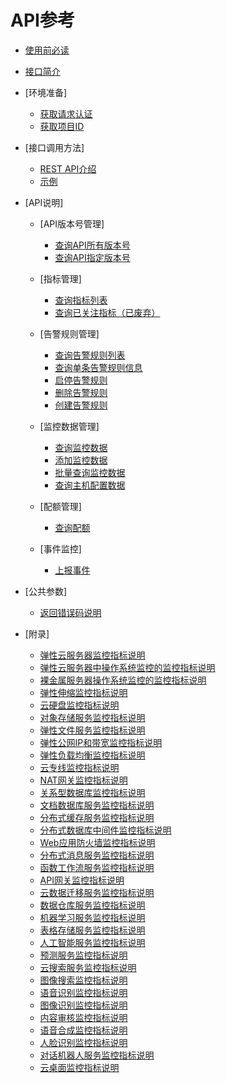 # API参考

-   [使用前必读](使用前必读.md)
-   [接口简介](接口简介.md)
-   [环境准备]
    -   [获取请求认证](获取请求认证.md)
    -   [获取项目ID](获取项目ID.md)

-   [接口调用方法]
    -   [REST API介绍](REST-API介绍.md)
    -   [示例](示例.md)

-   [API说明]
    -   [API版本号管理]
        -   [查询API所有版本号](查询API所有版本号.md)
        -   [查询API指定版本号](查询API指定版本号.md)

    -   [指标管理]
        -   [查询指标列表](查询指标列表.md)
        -   [查询已关注指标（已废弃）](查询已关注指标（已废弃）.md)

    -   [告警规则管理]
        -   [查询告警规则列表](查询告警规则列表.md)
        -   [查询单条告警规则信息](查询单条告警规则信息.md)
        -   [启停告警规则](启停告警规则.md)
        -   [删除告警规则](删除告警规则.md)
        -   [创建告警规则](创建告警规则.md)

    -   [监控数据管理]
        -   [查询监控数据](查询监控数据.md)
        -   [添加监控数据](添加监控数据.md)
        -   [批量查询监控数据](批量查询监控数据.md)
        -   [查询主机配置数据](查询主机配置数据.md)

    -   [配额管理]
        -   [查询配额](查询配额.md)

    -   [事件监控]
        -   [上报事件](上报事件.md)


-   [公共参数]
    -   [返回错误码说明](返回错误码说明.md)

-   [附录]
    -   [弹性云服务器监控指标说明](弹性云服务器监控指标说明.md)
    -   [弹性云服务器中操作系统监控的监控指标说明](弹性云服务器中操作系统监控的监控指标说明.md)
    -   [裸金属服务器操作系统监控的监控指标说明](裸金属服务器操作系统监控的监控指标说明.md)
    -   [弹性伸缩监控指标说明](弹性伸缩监控指标说明.md)
    -   [云硬盘监控指标说明](云硬盘监控指标说明.md)
    -   [对象存储服务监控指标说明](对象存储服务监控指标说明.md)
    -   [弹性文件服务监控指标说明](弹性文件服务监控指标说明.md)
    -   [弹性公网IP和带宽监控指标说明](弹性公网IP和带宽监控指标说明.md)
    -   [弹性负载均衡监控指标说明](弹性负载均衡监控指标说明.md)
    -   [云专线监控指标说明](云专线监控指标说明.md)
    -   [NAT网关监控指标说明](NAT网关监控指标说明.md)
    -   [关系型数据库监控指标说明](关系型数据库监控指标说明.md)
    -   [文档数据库服务监控指标说明](文档数据库服务监控指标说明.md)
    -   [分布式缓存服务监控指标说明](分布式缓存服务监控指标说明.md)
    -   [分布式数据库中间件监控指标说明](分布式数据库中间件监控指标说明.md)
    -   [Web应用防火墙监控指标说明](Web应用防火墙监控指标说明.md)
    -   [分布式消息服务监控指标说明](分布式消息服务监控指标说明.md)
    -   [函数工作流服务监控指标说明](函数工作流服务监控指标说明.md)
    -   [API网关监控指标说明](API网关监控指标说明.md)
    -   [云数据迁移服务监控指标说明](云数据迁移服务监控指标说明.md)
    -   [数据仓库服务监控指标说明](数据仓库服务监控指标说明.md)
    -   [机器学习服务监控指标说明](机器学习服务监控指标说明.md)
    -   [表格存储服务监控指标说明](表格存储服务监控指标说明.md)
    -   [人工智能服务监控指标说明](人工智能服务监控指标说明.md)
    -   [预测服务监控指标说明](预测服务监控指标说明.md)
    -   [云搜索服务监控指标说明](云搜索服务监控指标说明.md)
    -   [图像搜索监控指标说明](图像搜索监控指标说明.md)
    -   [语音识别监控指标说明](语音识别监控指标说明.md)
    -   [图像识别监控指标说明](图像识别监控指标说明.md)
    -   [内容审核监控指标说明](内容审核监控指标说明.md)
    -   [语音合成监控指标说明](语音合成监控指标说明.md)
    -   [人脸识别监控指标说明](人脸识别监控指标说明.md)
    -   [对话机器人服务监控指标说明](对话机器人服务监控指标说明.md)
    -   [云桌面监控指标说明](云桌面监控指标说明.md)

